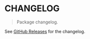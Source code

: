 # CHANGELOG

> Package changelog.

See [GitHub Releases](https://github.com/stdlib-js/utils-writable-properties/releases) for the changelog.